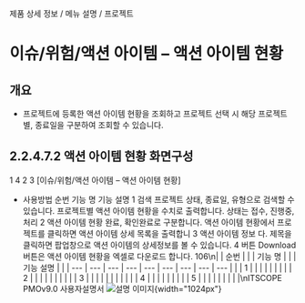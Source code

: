 <!--breadcrumb:제품 상세 정보 / 메뉴 설명 / 프로젝트--><span class="md-breadcrumb">제품 상세 정보 / 메뉴 설명 / 프로젝트</span>
# 이슈/위험/액션 아이템 – 액션 아이템 현황
<!--5th-h2-toc-->
## 개요

- 프로젝트에 등록한 액션 아이템 현황을 조회하고 프로젝트 선택 시 해당 프로젝트별, 종료일을 구분하여 조회할 수 있습니다.
## 2.2.4.7.2 액션 아이템 현황 화면구성
1
4
2
3
[이슈/위험/액션 아이템 – 액션 아이템 현황]
- 사용방법
순번 기능 명 기능 설명
1 검색 프로젝트 상태, 종료일, 유형으로 검색할 수 있습니다.
프로젝트별 액션 아이템 현황을 수치로 출력합니다. 상태는 접수, 진행중,처리
2 액션 아이템 현황
완료, 확인완료로 구분합니다.
액션 아이템 현황에서 프로젝트를 클릭하면 액션 아이템 상세 목록을 출력합니
3 액션 아이템 정보
다. 제목을 클릭하면 팝업창으로 액션 아이템의 상세정보를 볼 수 있습니다.
4 버튼 Download 버튼은 액션 아이템 현황을 엑셀로 다운로드 합니다.
106\n|  | 순번 |  |  | 기능 명 |  |  | 기능 설명 |  |
| --- | --- | --- | --- | --- | --- | --- | --- | --- |
|  | 1 |  |  |  |  |  |  |  |
| 2 |  |  |  |  |  |  |  |  |
| 3 |  |  |  |  |  |  |  |  |
|  | 4 |  |  |  |  |  |  |  |
| 5 |  |  |  |  |  |  |  |  |\nITSCOPE PMOv9.0 사용자설명서
![설명 이미지](/02_outputs/manual_images/2.2.4.7.2.png){width="1024px"}
